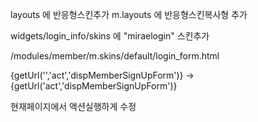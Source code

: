 
layouts 에 반응형스킨추가
m.layouts 에 반응형스킨복사형 추가


widgets/login_info/skins 에  "miraelogin" 스킨추가




/modules/member/m.skins/default/login_form.html

{getUrl('','act','dispMemberSignUpForm')} -> {getUrl('act','dispMemberSignUpForm')}

현재페이지에서 액션실행하게 수정
